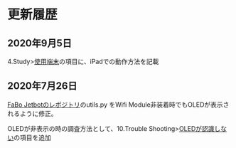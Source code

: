 # 更新履歴

## 2020年9月5日

4.Study>[使用端末](https://faboplatform.github.io/JetbotDocs/04.Study/01.%E4%BD%BF%E7%94%A8%E7%AB%AF%E6%9C%AB/)の項目に、iPadでの動作方法を記載

## 2020年7月26日　

[FaBo Jetbotのレポジトリ](https://github.com/FaBoPlatform/jetbot)のutils.py をWifi Module非装着時でもOLEDが表示されるように修正。

OLEDが非表示の時の調査方法として、10.Trouble Shooting>[OLEDが認識しない](https://faboplatform.github.io/JetbotDocs/10.Trouble%20Shooting/03.oled/)の項目を追加
